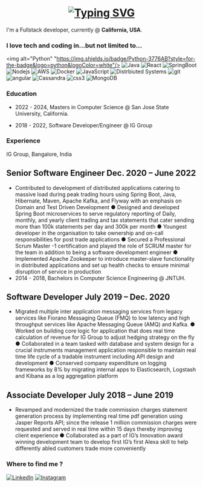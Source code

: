 <h1 align = "center">
<a href="https://git.io/typing-svg"><img src="https://readme-typing-svg.herokuapp.com?font=Fira+Code&size=75&duration=1500&pause=600&color=0CE82B&background=000000EE&center=true&vCenter=true&multiline=true&width=1920&height=384&lines=Hello+there!;My+name+is+Ashish+Khanchandani;Full+Stack+Software+Developer;Welcome+to+my+...+well+..this." alt="Typing SVG" /></a>
</h1>

<p>I'm a Fullstack developer, currently @ <b>California, USA</b>.</p>
<h3>I love tech and coding in...but not limited to...</h3>
<p>
  
  <img alt="Python" "https://img.shields.io/badge/Python-3776AB?style=for-the-badge&logo=python&logoColor=white"/>
  <img alt ="Java" src ="https://img.shields.io/badge/Java-ED8B00?style=for-the-badge&logo=java&logoColor=white"/>
  <img alt="React" src="https://img.shields.io/badge/-React-45b8d8?style=for-the-badge&logo=react&logoColor=black" />
  <img alt="SpringBoot" src="https://img.shields.io/badge/-Redux-764ABC?style=for-the-badge&logo=redux&logoColor=black" />
  <img alt="Nodejs" src="https://img.shields.io/badge/-Nodejs-43853d?style=for-the-badge&logo=Node.js&logoColor=black" />
  <img alt="AWS" src="https://img.shields.io/badge/-AWS-43853d?style=for-the-badge&logo=amazonaws&logoColor=black" />
  <img alt="Docker" src="https://img.shields.io/badge/-Docker-46a2f1?style=for-the-badge&logo=docker&logoColor=black" />
  <img alt="JavaScript" src="https://img.shields.io/badge/-TypeScript-007ACC?style=for-the-badge&logo=typescript&logoColor=black" />
  <img alt="Distrbiuted Systems" src="https://img.shields.io/badge/-Sass-CC6699?style=for-the-badge&logo=sass&logoColor=black" />
  <img alt="git" src="https://img.shields.io/badge/-Git-F05032?style=for-the-badge&logo=git&logoColor=black" />
  <img alt="angular" src="https://img.shields.io/badge/-Angular-DD0031?style=for-the-badge&logo=angular&logoColor=v" />
  <img alt="Cassandra" src="https://img.shields.io/badge/-HTML5-E34F26?style=for-the-badge&logo=html5&logoColor=black" />
  <img alt="css3" src="https://img.shields.io/badge/-CSS3-E34F26?style=for-the-badge&logo=css3&logoColor=black" />
  <img alt="MongoDB" src="https://img.shields.io/badge/-MongoDB-13aa52?style=for-the-badge&logo=mongodb&logoColor=black" /> 
</p>

### Education

- 2022 - 2024, Masters in Computer Science @ San Jose State University, California.

- 2018 - 2022, Software Developer/Engineer @ IG Group

### Experience

IG Group, Bangalore, India

## Senior Software Engineer                                                                          Dec. 2020 – June 2022
- Contributed to development of distributed applications catering to massive load during peak trading hours using Spring Boot, Java, Hibernate, Maven, Apache Kafka, and Flyway with an emphasis on Domain and Test Driven Development ● Designed and developed Spring Boot microservices to serve regulatory reporting of Daily, monthly, and yearly client trading and tax statements that cater sending more than 100k statements per day and 300k per month ● Youngest developer in the organisation to take ownership and on-call responsibilities for post trade applications ● Secured a Professional Scrum Master -1 certification and played the role of SCRUM master for the team in addition to being a software development engineer ● Implemented Apache Zookeeper to introduce master-slave functionality in distributed applications and set up health checks to ensure minimal disruption of service in production
- 2014 - 2018, Bachelors in Computer Science Engineering @ JNTUH.

## Software Developer                                                                                 July 2019 – Dec. 2020
- Migrated multiple inter application messaging services from legacy services like Fiorano Messaging Queue (FMQ) to low latency and high throughput services like Apache Messaging Queue (AMQ) and Kafka. ● Worked on building core logic for application that does real time calculation of revenue for IG Group to adjust hedging strategy on the fly ● Collaborated in a team tasked with database and system design for a crucial instruments management application responsible to maintain real time life cycle of a tradable instrument including API design and development ● Conserved company expenditure on logging frameworks by 8% by migrating internal apps to Elasticsearch, Logstash and Kibana as a log aggregation platform

## Associate Developer                                                                               July 2018 – June 2019
- Revamped and modernized the trade commission charges statement generation process by implementing real time pdf generation using Jasper Reports API; since the release 1 million commission charges were requested and served in real time within 15 days thereby improving client experience ● Collaborated as a part of IG’s Innovation award winning development team to develop first IG’s first Alexa skill to help differently abled customers trade more conveniently


<h3>Where to find me ?</h3>
<p>
  <a href="https://www.linkedin.com/in/ashish-khanchandani/" target="_blank"><img alt="LinkedIn" src="https://img.shields.io/badge/linkedin-%230077B5.svg?&style=for-the-badge&logo=linkedin&logoColor=white" /></a> <a href="https://instagram.com/ashish.___?igshid=YmMyMTA2M2Y=" target="_blank"><img alt="Instagram" src="https://img.shields.io/badge/instagram-%2312100E.svg?&style=for-the-badge&logo=instagram&logoColor=white" /></a>
</p>
